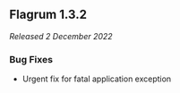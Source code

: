 ## Flagrum 1.3.2

_Released 2 December 2022_


### Bug Fixes

- Urgent fix for fatal application exception